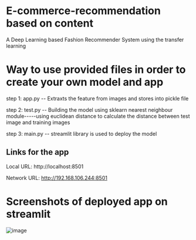# E-commerce-recommendation based on content
A Deep Learning based Fashion Recommender System using the transfer learning


# Way to use provided files in order to create your own model and app

step 1: app.py
-- Extraxts the feature from images and stores into pickle file

step 2: test.py
-- Building the model using sklearn nearest neighbour module-----using euclidean distance to calculate the distance between test image and training images

step 3: main.py
-- streamlit library is used to deploy the model


## Links for the app

Local URL: http://localhost:8501


Network URL: http://192.168.106.244:8501

# Screenshots of deployed app on streamlit

![image](https://user-images.githubusercontent.com/97076224/193408970-8102661b-d625-4839-a277-79a16b2b99de.png)
